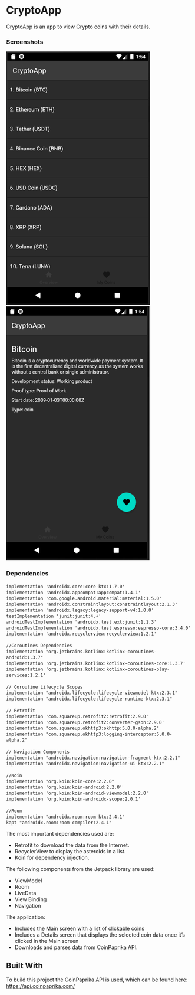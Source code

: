 # CryptoApp

CryptoApp is an app to view Crypto coins with their details.

### Screenshots

![Screenshot 1](screenshots/screen_1.PNG)
![Screenshot 2](screenshots/screen_2.PNG)

### Dependencies

    implementation 'androidx.core:core-ktx:1.7.0'
    implementation 'androidx.appcompat:appcompat:1.4.1'
    implementation 'com.google.android.material:material:1.5.0'
    implementation 'androidx.constraintlayout:constraintlayout:2.1.3'
    implementation 'androidx.legacy:legacy-support-v4:1.0.0'
    testImplementation 'junit:junit:4.+'
    androidTestImplementation 'androidx.test.ext:junit:1.1.3'
    androidTestImplementation 'androidx.test.espresso:espresso-core:3.4.0'
    implementation 'androidx.recyclerview:recyclerview:1.2.1'

    //Coroutines Dependencies
    implementation "org.jetbrains.kotlinx:kotlinx-coroutines-android:1.3.7"
    implementation 'org.jetbrains.kotlinx:kotlinx-coroutines-core:1.3.7'
    implementation 'org.jetbrains.kotlinx:kotlinx-coroutines-play-services:1.2.1'

    // Coroutine Lifecycle Scopes
    implementation "androidx.lifecycle:lifecycle-viewmodel-ktx:2.3.1"
    implementation "androidx.lifecycle:lifecycle-runtime-ktx:2.3.1"

    // Retrofit
    implementation 'com.squareup.retrofit2:retrofit:2.9.0'
    implementation 'com.squareup.retrofit2:converter-gson:2.9.0'
    implementation "com.squareup.okhttp3:okhttp:5.0.0-alpha.2"
    implementation "com.squareup.okhttp3:logging-interceptor:5.0.0-alpha.2"

    // Navigation Components
    implementation "androidx.navigation:navigation-fragment-ktx:2.2.1"
    implementation "androidx.navigation:navigation-ui-ktx:2.2.1"

    //Koin
    implementation "org.koin:koin-core:2.2.0"
    implementation 'org.koin:koin-android:2.2.0'
    implementation 'org.koin:koin-android-viewmodel:2.2.0'
    implementation 'org.koin:koin-androidx-scope:2.0.1'

    //Room
    implementation "androidx.room:room-ktx:2.4.1"
    kapt "androidx.room:room-compiler:2.4.1"


The most important dependencies used are:
- Retrofit to download the data from the Internet.
- RecyclerView to display the asteroids in a list.
- Koin for dependency injection. 

The following components from the Jetpack library are used:
- ViewModel
- Room
- LiveData
- View Binding
- Navigation


The application:
- Includes the Main screen with a list of clickable coins
- Includes a Details screen that displays the selected coin data once it’s clicked in the Main screen
- Downloads and parses data from CoinPaprika API.


## Built With

To build this project the CoinPaprika API is used, which can be found here:
https://api.coinpaprika.com/
